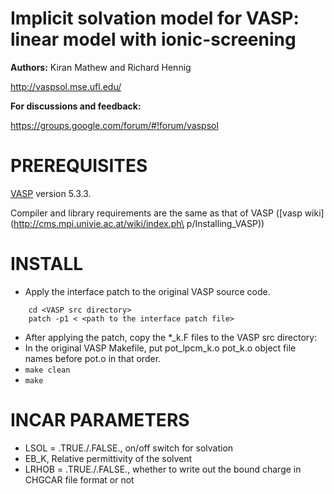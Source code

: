 Implicit solvation model for VASP: linear model with ionic-screening
==========================================

**Authors:** Kiran Mathew and Richard Hennig

http://vaspsol.mse.ufl.edu/

**For discussions and feedback:**

 https://groups.google.com/forum/#!forum/vaspsol

PREREQUISITES
=============
[VASP](http://www.vasp.at/) version 5.3.3.

Compiler and library requirements are the same as that of VASP ([vasp wiki] (http://cms.mpi.univie.ac.at/wiki/index.ph\
p/Installing_VASP))

INSTALL
========

- Apply the interface patch to the original VASP source code.
```
    cd <VASP src directory>
    patch -p1 < <path to the interface patch file>
```
- After applying the patch, copy the *_k.F files to the VASP src directory:
- In the original VASP Makefile, put pot_lpcm_k.o pot_k.o object file names before pot.o in that order.
- ``` make clean ```
- ``` make ```

INCAR PARAMETERS
================

- LSOL = .TRUE./.FALSE., on/off switch for solvation
- EB_K, Relative permittivity of the solvent
- LRHOB = .TRUE./.FALSE., whether to write out the bound charge in CHGCAR file format or not